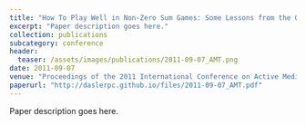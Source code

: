 ```yaml
---
title: "How To Play Well in Non-Zero Sum Games: Some Lessons from the Generalized Traveler's Dilemma"
excerpt: "Paper description goes here."
collection: publications
subcategory: conference
header: 
  teaser: /assets/images/publications/2011-09-07_AMT.png
date: 2011-09-07
venue: "Proceedings of the 2011 International Conference on Active Media Technology (AMT)"
paperurl: "http://daslerpc.github.io/files/2011-09-07_AMT.pdf"
---
```


Paper description goes here.